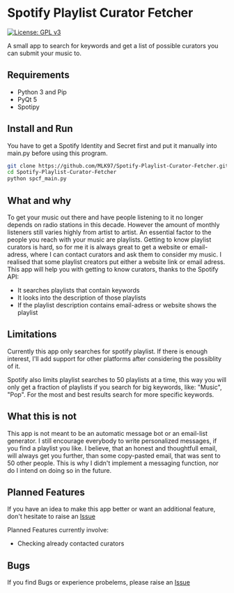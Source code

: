 # Spotify Playlist Curator Fetcher
[![License: GPL v3](https://img.shields.io/badge/License-GPLv3-blue.svg)](https://www.gnu.org/licenses/gpl-3.0)

A small app to search for keywords and get a list of possible curators you can submit your music to.

## Requirements
- Python 3 and Pip
- PyQt 5
- Spotipy

## Install and Run

You have to get a Spotify Identity and Secret first and put it manually into main.py before using this program.
```bash
git clone https://github.com/MLK97/Spotify-Playlist-Curator-Fetcher.git
cd Spotify-Playlist-Curator-Fetcher
python spcf_main.py
```

## What and why
To get your music out there and have people listening to it no longer depends on radio stations in this decade.
However the amount of monthly listeners still varies highly from artist to artist.
An essential factor to the people you reach with your music are playlists.
Getting to know playlist curators is hard, so for me it is always great to get a website or email-adress, where
I can contact curators and ask them to consider my music.
I realised that some playlist creators put either a website link or email adress.
This app will help you with getting to know curators, thanks to the Spotify API:

- It searches playlists that contain keywords
- It looks into the description of those playlists
- If the playlist description contains email-adress or website shows the playlist

## Limitations
Currently this app only searches for spotify playlist.
If there is enough interest, I'll add support for other platforms after considering the possiblity of it.

Spotify also limits playlist searches to 50 playlists at a time, this way you will only get a fraction
of playlists if you search for big keywords, like: "Music", "Pop".
For the most and best results search for more specific keywords.

## What this is not
This app is not meant to be an automatic message bot or an email-list generator.
I still encourage everybody to write personalized messages, if you find a playlist you like.
I believe, that an honest and thoughtfull email, will always get you further, than some copy-pasted email,
that was sent to 50 other people.
This is why I didn't implement a messaging function, nor do I intend on doing so in the future.

## Planned Features
If you have an idea to make this app better or want an additional feature, don't hesitate to raise an [Issue](https://github.com/MLK97/Spotify-Playlist-Curator-Fetcher/issues)

Planned Features currently involve:
- Checking already contacted curators

## Bugs
If you find Bugs or experience probelems, please raise an [Issue](https://github.com/MLK97/Spotify-Playlist-Curator-Fetcher/issues)

